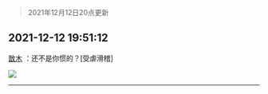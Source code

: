 > 2021年12月12日20点更新
<link rel="stylesheet" href="https://cdn.jsdelivr.net/gh/taotie6/sampleJSON@main/css/photo_show.css">
<meta name="referrer" content="no-referrer" />


 ## 2021-12-12 19:51:12 

 [㪚木](https://www.coolapk.com/feed/32083692?shareKey=NGUyZTQ0NTJhMjNkNjFiNWU0Y2I~) ：还不是你惯的？[受虐滑稽] 

<div class="album">
<img class="img-item" src="http://image.coolapk.com/feed/2021/1212/19/1081091_1679ce74_9871_5569_602@500x350.jpeg" />
</div>

 ------- 

